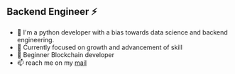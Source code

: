 ## Backend Engineer ⚡


- 🔭 I'm a python developer with a bias towards data science and backend engineering. 
- 🌱 Currently focused on growth and advancement of skill
- 💬 Beginner Blockchain developer
- 📫 reach me on my [mail](oladipupo.ibeun@gmail.com)

<!--
**josephdickson11/josephdickson11** is a ✨ _special_ ✨ repository because its `README.md` (this file) appears on your GitHub profile.

Here are some ideas to get you started:

- 🔭 I’m currently working on ...
- 🌱 I’m currently learning ...
- 👯 I’m looking to collaborate on ...
- 🤔 I’m looking for help with ...
- 💬 Ask me about ...
- 📫 How to reach me: ...
- 😄 Pronouns: ...
- ⚡ Fun fact: ...
- 👋
-->
